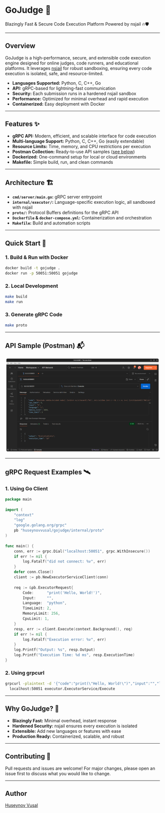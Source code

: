 # GoJudge 🚀

Blazingly Fast & Secure Code Execution Platform Powered by nsjail 🔥🛡️

---

## Overview

GoJudge is a high-performance, secure, and extensible code execution engine designed for online judges, code runners, and educational platforms. It leverages [nsjail](https://github.com/google/nsjail) for robust sandboxing, ensuring every code execution is isolated, safe, and resource-limited.

- **Languages Supported:** Python, C, C++, Go
- **API:** gRPC-based for lightning-fast communication
- **Security:** Each submission runs in a hardened nsjail sandbox
- **Performance:** Optimized for minimal overhead and rapid execution
- **Containerized:** Easy deployment with Docker

---

## Features ✨

- **gRPC API:** Modern, efficient, and scalable interface for code execution
- **Multi-language Support:** Python, C, C++, Go (easily extendable)
- **Resource Limits:** Time, memory, and CPU restrictions per execution
- **Postman Collection:** Ready-to-use API samples ([see below](#api-sample))
- **Dockerized:** One-command setup for local or cloud environments
- **Makefile:** Simple build, run, and clean commands

---

## Architecture 🏗️

- **`cmd/server/main.go`:** gRPC server entrypoint
- **`internal/executor/`:** Language-specific execution logic, all sandboxed with nsjail
- **`proto/`:** Protocol Buffers definitions for the gRPC API
- **`Dockerfile` & `docker-compose.yml`:** Containerization and orchestration
- **`Makefile`:** Build and automation scripts

---

## Quick Start 🚦

### 1. Build & Run with Docker

```sh
docker build -t gojudge .
docker run -p 50051:50051 gojudge
```

### 2. Local Development

```sh
make build
make run
```

### 3. Generate gRPC Code

```sh
make proto
```

---

## API Sample (Postman) 📬

![Postman Sample](assets/postman.png)

---

## gRPC Request Examples 🛰️

### 1. Using Go Client

```go
package main

import (
	"context"
	"log"
	"google.golang.org/grpc"
	pb "huseynovvusal/gojudge/internal/proto"
)

func main() {
	conn, err := grpc.Dial("localhost:50051", grpc.WithInsecure())
	if err != nil {
		log.Fatalf("did not connect: %v", err)
	}
	defer conn.Close()
	client := pb.NewExecutorServiceClient(conn)

	req := &pb.ExecutorRequest{
		Code:      "print('Hello, World!')",
		Input:     "",
		Language:  "python",
		TimeLimit: 2,
		MemoryLimit: 256,
		CpuLimit: 1,
	}
	resp, err := client.Execute(context.Background(), req)
	if err != nil {
		log.Fatalf("Execution error: %v", err)
	}
	log.Printf("Output: %s", resp.Output)
	log.Printf("Execution Time: %d ms", resp.ExecutionTime)
}
```

### 2. Using grpcurl

```sh
grpcurl -plaintext -d '{"code":"print(\"Hello, World!\")","input":"","language":"python","time_limit":2,"memory_limit":256,"cpu_limit":1}' \
  localhost:50051 executor.ExecutorService/Execute
```

---

## Why GoJudge? 🤔

- **Blazingly Fast:** Minimal overhead, instant response
- **Hardened Security:** nsjail ensures every execution is isolated
- **Extensible:** Add new languages or features with ease
- **Production Ready:** Containerized, scalable, and robust

---

## Contributing 🤝

Pull requests and issues are welcome! For major changes, please open an issue first to discuss what you would like to change.

---

## Author

[Huseynov Vusal](https://github.com/huseynovvusal)
